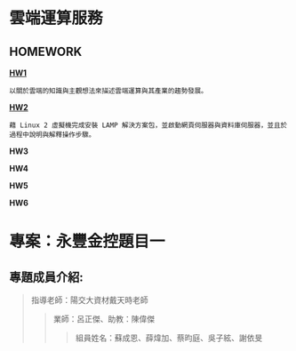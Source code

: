 # 雲端運算服務
## HOMEWORK

[**HW1**](https://github.com/Imin-Hsieh/FinTech/blob/main/HW1.md)

    以關於雲端的知識與主觀想法來描述雲端運算與其產業的趨勢發展。
    
[**HW2**](https://youtu.be/Spo5mPrvohw)

    藉 Linux 2 虛擬機完成安裝 LAMP 解決方案包，並啟動網頁伺服器與資料庫伺服器，並且於過程中說明與解釋操作步驟。
    
**HW3**

**HW4**

**HW5**

**HW6**

# 專案：永豐金控題目一

## 專題成員介紹:

>指導老師：陽交大資材戴天時老師
>>業師：呂正傑、助教：陳偉傑
>>>組員姓名：蘇成恩、薛煒加、蔡昀庭、吳子絃、謝依旻
